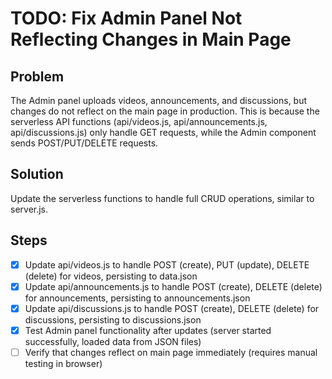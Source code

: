 # TODO: Fix Admin Panel Not Reflecting Changes in Main Page

## Problem
The Admin panel uploads videos, announcements, and discussions, but changes do not reflect on the main page in production. This is because the serverless API functions (api/videos.js, api/announcements.js, api/discussions.js) only handle GET requests, while the Admin component sends POST/PUT/DELETE requests.

## Solution
Update the serverless functions to handle full CRUD operations, similar to server.js.

## Steps
- [x] Update api/videos.js to handle POST (create), PUT (update), DELETE (delete) for videos, persisting to data.json
- [x] Update api/announcements.js to handle POST (create), DELETE (delete) for announcements, persisting to announcements.json
- [x] Update api/discussions.js to handle POST (create), DELETE (delete) for discussions, persisting to discussions.json
- [x] Test Admin panel functionality after updates (server started successfully, loaded data from JSON files)
- [ ] Verify that changes reflect on main page immediately (requires manual testing in browser)
